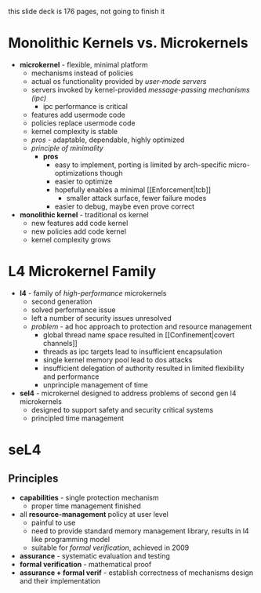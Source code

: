 this slide deck is 176 pages, not going to finish it

# Monolithic Kernels vs. Microkernels
- **microkernel** - flexible, minimal platform
	- mechanisms instead of policies
	- actual os functionality provided by *user-mode servers*
	- servers invoked by kernel-provided *message-passing mechanisms (ipc)*
		- ipc performance is critical
	- features add usermode code
	- policies replace usermode code
	- kernel complexity is stable
	- *pros* - adaptable, dependable, highly optimized
	- *principle of minimality*
		- **pros**
			- easy to implement, porting is limited by arch-specific micro-optimizations though
			- easier to optimize
			- hopefully enables a minimal [[Enforcement|tcb]]
				- smaller attack surface, fewer failure modes
			- easier to debug, maybe even prove correct
- **monolithic kernel** - traditional os kernel
	- new features add code kernel
	- new policies add code kernel
	- kernel complexity grows

# L4 Microkernel Family
- **l4** - family of *high-performance* microkernels
	- second generation
	- solved performance issue
	- left a number of security issues unresolved
	- *problem* - ad hoc approach to protection and resource management
		- global thread name space resulted in [[Confinement|covert channels]]
		- threads as ipc targets lead to insufficient encapsulation
		- single kernel memory pool lead to dos attacks
		- insufficient delegation of authority resulted in limited flexibility and performance
		- unprinciple management of time
- **sel4** - microkernel designed to address problems of second gen l4 microkernels
	- designed to support safety and security critical systems
	- principled time management

# seL4
## Principles
- **capabilities** - single protection mechanism
	- proper time management finished
- all **resource-management** policy at user level
	- painful to use
	- need to provide standard memory management library, results in l4 like programming model
	- suitable for *formal verification*, achieved in 2009
- **assurance** - systematic evaluation and testing
- **formal verification** - mathematical proof
- **assurance + formal verif** - establish correctness of mechanisms design and their implementation